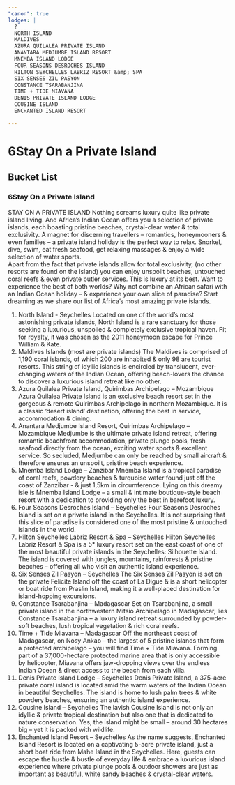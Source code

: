 ```yaml
---
"canon": true
lodges: |
  ?
  NORTH ISLAND
  MALDIVES
  AZURA QUILALEA PRIVATE ISLAND
  ANANTARA MEDJUMBE ISLAND RESORT
  MNEMBA ISLAND LODGE
  FOUR SEASONS DESROCHES ISLAND
  HILTON SEYCHELLES LABRIZ RESORT &amp; SPA
  SIX SENSES ZIL PASYON
  CONSTANCE TSARABANJINA
  TIME + TIDE MIAVANA
  DENIS PRIVATE ISLAND LODGE
  COUSINE ISLAND
  ENCHANTED ISLAND RESORT

---
```


# 6Stay On a Private Island
## Bucket List
### 6Stay On a Private Island

STAY ON A PRIVATE ISLAND
Nothing screams luxury quite like private island living.  And Africa’s Indian Ocean offers you a selection of private islands, each boasting pristine beaches, crystal-clear water &amp; total exclusivity. 
A magnet for discerning travellers – romantics, honeymooners &amp; even families – a private island holiday is the perfect way to relax.  Snorkel, dive, swim, eat fresh seafood, get relaxing massages &amp; enjoy a wide selection of water sports.  
Apart from the fact that private islands allow for total exclusivity, (no other resorts are found on the island) you can enjoy unspoilt beaches, untouched coral reefs &amp; even private butler services.
This is luxury at its best.
Want to experience the best of both worlds?  Why not combine an African safari with an Indian Ocean holiday – &amp; experience your own slice of paradise?
Start dreaming as we share our list of Africa’s most amazing private islands.
1. North Island - Seychelles
Located on one of the world’s most astonishing private islands, North Island is a rare sanctuary for those seeking a luxurious, unspoiled &amp; completely exclusive tropical haven.  Fit for royalty, it was chosen as the 2011 honeymoon escape for Prince William &amp; Kate.
2. Maldives Islands (most are private islands)
The Maldives is comprised of 1,190 coral islands, of which 200 are inhabited &amp; only 98 are tourist resorts.  This string of idyllic islands is encircled by translucent, ever-changing waters of the Indian Ocean, offering beach-lovers the chance to discover a luxurious island retreat like no other.
3. Azura Quilalea Private Island, Quirimbas Archipelago – Mozambique
Azura Quilalea Private Island is an exclusive beach resort set in the gorgeous &amp; remote Quirimbas Archipelago in northern Mozambique.  It is a classic ‘desert island’ destination, offering the best in service, accommodation &amp; dining.  
4. Anantara Medjumbe Island Resort, Quirimbas Archipelago – Mozambique
Medjumbe is the ultimate private island retreat, offering romantic beachfront accommodation, private plunge pools, fresh seafood directly from the ocean, exciting water sports &amp; excellent service.  So secluded, Medjumbe can only be reached by small aircraft &amp; therefore ensures an unspoilt, pristine beach experience.  
5. Mnemba Island Lodge – Zanzibar
Mnemba Island is a tropical paradise of coral reefs, powdery beaches &amp; turquoise water found just off the coast of Zanzibar - &amp; just 1,5km in circumference.  Lying on this dreamy isle is Mnemba Island Lodge – a small &amp; intimate boutique-style beach resort with a dedication to providing only the best in barefoot luxury.
6. Four Seasons Desroches Island – Seychelles
Four Seasons Desroches Island is set on a private island in the Seychelles.  It is not surprising that this slice of paradise is considered one of the most pristine &amp; untouched islands in the world.  
7. Hilton Seychelles Labriz Resort &amp; Spa – Seychelles
Hilton Seychelles Labriz Resort &amp; Spa is a 5* luxury resort set on the east coast of one of the most beautiful private islands in the Seychelles:  Silhouette Island.  The island is covered with jungles, mountains, rainforests &amp; pristine beaches – offering all who visit an authentic island experience.  
8. Six Senses Zil Pasyon – Seychelles
The Six Senses Zil Pasyon is set on the private Felicite Island off the coast of La Digue &amp; is a short helicopter or boat ride from Praslin Island, making it a well-placed destination for island-hopping excursions.
9. Constance Tsarabanjina – Madagascar
Set on Tsarabanjina, a small private island in the northwestern Mitsio Archipelago in Madagascar, lies Constance Tsarabanjina – a luxury island retreat surrounded by powder-soft beaches, lush tropical vegetation &amp; rich coral reefs.
10. Time + Tide Miavana – Madagascar
Off the northeast coast of Madagascar, on Nosy Ankao – the largest of 5 pristine islands that form a protected archipelago – you will find Time + Tide Miavana.  Forming part of a 37,000-hectare protected marine area that is only accessible by helicopter, Miavana offers jaw-dropping views over the endless Indian Ocean &amp; direct access to the beach from each villa.
11. Denis Private Island Lodge – Seychelles
Denis Private Island, a 375-acre private coral island is located amid the warm waters of the Indian Ocean in beautiful Seychelles.  The island is home to lush palm trees &amp; white powdery beaches, ensuring an authentic island experience.  
12. Cousine Island – Seychelles
The lavish Cousine Island is not only an idyllic &amp; private tropical destination but also one that is dedicated to nature conservation.  Yes, the island might be small – around 30 hectares big – yet it is packed with wildlife.
13. Enchanted Island Resort – Seychelles
As the name suggests, Enchanted Island Resort is located on a captivating 5-acre private island, just a short boat ride from Mahe Island in the Seychelles.  Here, guests can escape the hustle &amp; bustle of everyday life &amp; embrace a luxurious island experience where private plunge pools &amp; outdoor showers are just as important as beautiful, white sandy beaches &amp; crystal-clear waters.